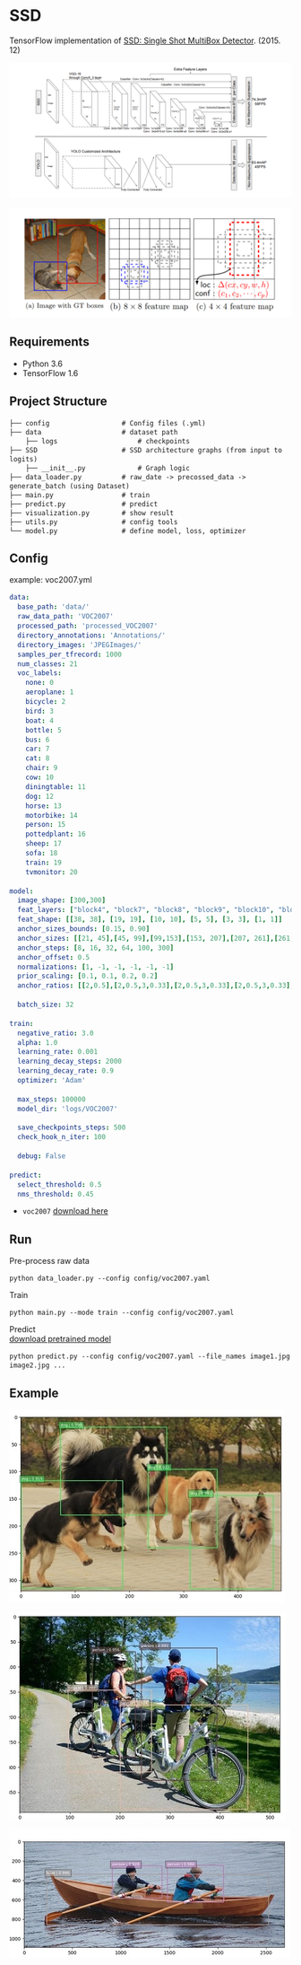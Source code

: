 # SSD 

TensorFlow implementation of [SSD: Single Shot MultiBox Detector](https://arxiv.org/pdf/1512.02325.pdf). (2015. 12)

![images](images/architecture1.png)

![images](images/architecture2.png)

## Requirements

- Python 3.6
- TensorFlow 1.6


## Project Structure


    ├── config                  # Config files (.yml)
    ├── data                    # dataset path
        ├── logs                    # checkpoints
    ├── SSD                     # SSD architecture graphs (from input to logits)
        ├── __init__.py             # Graph logic
    ├── data_loader.py          # raw_date -> precossed_data -> generate_batch (using Dataset)
    ├── main.py                 # train
    ├── predict.py              # predict
    ├── visualization.py        # show result
    ├── utils.py                # config tools
    └── model.py                # define model, loss, optimizer
    

## Config

example: voc2007.yml

```yml
data:
  base_path: 'data/'
  raw_data_path: 'VOC2007'
  processed_path: 'processed_VOC2007'
  directory_annotations: 'Annotations/'
  directory_images: 'JPEGImages/'
  samples_per_tfrecord: 1000
  num_classes: 21
  voc_labels:
    none: 0
    aeroplane: 1
    bicycle: 2
    bird: 3
    boat: 4
    bottle: 5
    bus: 6
    car: 7
    cat: 8
    chair: 9
    cow: 10
    diningtable: 11
    dog: 12
    horse: 13
    motorbike: 14
    person: 15
    pottedplant: 16
    sheep: 17
    sofa: 18
    train: 19
    tvmonitor: 20

model:
  image_shape: [300,300]
  feat_layers: ["block4", "block7", "block8", "block9", "block10", "block11"]
  feat_shape: [[38, 38], [19, 19], [10, 10], [5, 5], [3, 3], [1, 1]]
  anchor_sizes_bounds: [0.15, 0.90]
  anchor_sizes: [[21, 45],[45, 99],[99,153],[153, 207],[207, 261],[261, 315]]
  anchor_steps: [8, 16, 32, 64, 100, 300]
  anchor_offset: 0.5
  normalizations: [1, -1, -1, -1, -1, -1]
  prior_scaling: [0.1, 0.1, 0.2, 0.2]
  anchor_ratios: [[2,0.5],[2,0.5,3,0.33],[2,0.5,3,0.33],[2,0.5,3,0.33],[2,0.5],[2,0.5]]

  batch_size: 32

train:
  negative_ratio: 3.0
  alpha: 1.0
  learning_rate: 0.001
  learning_decay_steps: 2000
  learning_decay_rate: 0.9
  optimizer: 'Adam'

  max_steps: 100000
  model_dir: 'logs/VOC2007'

  save_checkpoints_steps: 500
  check_hook_n_iter: 100

  debug: False

predict:
  select_threshold: 0.5
  nms_threshold: 0.45
```

* `voc2007` [download here](http://host.robots.ox.ac.uk/pascal/VOC/voc2007/)

## Run

Pre-process raw data

```
python data_loader.py --config config/voc2007.yaml
```

Train

```
python main.py --mode train --config config/voc2007.yaml
```

Predict  
[download pretrained model](https://drive.google.com/open?id=163Y-KPK2b4NrU7XHFGj4ESfZpt_3lKaa)
```
python predict.py --config config/voc2007.yaml --file_names image1.jpg image2.jpg ...
```


## Example


![images](images/example1.jpg)

![images](images/example2.jpg)

![images](images/example3.jpg)


